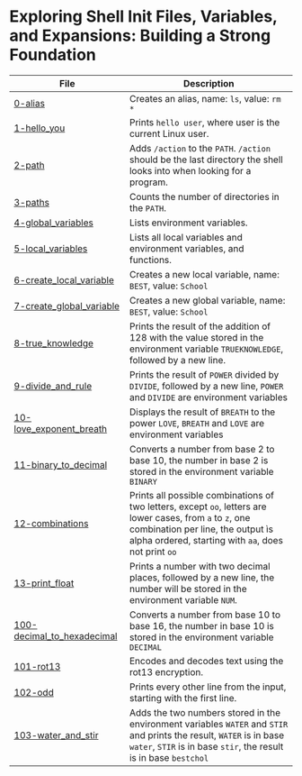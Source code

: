 # Exploring Shell Init Files, Variables, and Expansions: Building a Strong Foundation
| File      | Description |
|-----------|-----|
| [0-alias](https://github.com/Matsadura/alx-system_engineering-devops/blob/master/0x03-shell_variables_expansions/0-alias)     | Creates an alias, name: ``ls``, value: ``rm *``  |
| [1-hello_you](https://github.com/Matsadura/alx-system_engineering-devops/blob/master/0x03-shell_variables_expansions/1-hello_you)     | Prints ``hello user``, where user is the current Linux user.  |
| [2-path](https://github.com/Matsadura/alx-system_engineering-devops/blob/master/0x03-shell_variables_expansions/2-path)      | Adds ``/action`` to the ``PATH``. ``/action`` should be the last directory the shell looks into when looking for a program.  |
| [3-paths](https://github.com/Matsadura/alx-system_engineering-devops/blob/master/0x03-shell_variables_expansions/3-paths)     | Counts the number of directories in the ``PATH``.  |
| [4-global_variables](https://github.com/Matsadura/alx-system_engineering-devops/blob/master/0x03-shell_variables_expansions/4-global_variables)     | Lists environment variables.  |
| [5-local_variables](https://github.com/Matsadura/alx-system_engineering-devops/blob/master/0x03-shell_variables_expansions/5-local_variables)      | Lists all local variables and environment variables, and functions.  |
| [6-create_local_variable](https://github.com/Matsadura/alx-system_engineering-devops/blob/master/0x03-shell_variables_expansions/6-create_local_variable)     | Creates a new local variable, name: ``BEST``, value: ``School``  |
| [7-create_global_variable](https://github.com/Matsadura/alx-system_engineering-devops/blob/master/0x03-shell_variables_expansions/7-create_global_variable)     | Creates a new global variable, name: ``BEST``, value: ``School``  |
| [8-true_knowledge](https://github.com/Matsadura/alx-system_engineering-devops/blob/master/0x03-shell_variables_expansions/8-true_knowledge)     | Prints the result of the addition of 128 with the value stored in the environment variable ``TRUEKNOWLEDGE``, followed by a new line.  |
| [9-divide_and_rule](https://github.com/Matsadura/alx-system_engineering-devops/blob/master/0x03-shell_variables_expansions/9-divide_and_rule)      | Prints the result of ``POWER`` divided by ``DIVIDE``, followed by a new line, ``POWER`` and ``DIVIDE`` are environment variables  |
| [10-love_exponent_breath](https://github.com/Matsadura/alx-system_engineering-devops/blob/master/0x03-shell_variables_expansions/10-love_exponent_breath)      | Displays the result of ``BREATH`` to the power ``LOVE``, ``BREATH`` and ``LOVE`` are environment variables  |
| [11-binary_to_decimal](https://github.com/Matsadura/alx-system_engineering-devops/blob/master/0x03-shell_variables_expansions/11-binary_to_decimal)       | Converts a number from base 2 to base 10, the number in base 2 is stored in the environment variable ``BINARY``  |
| [12-combinations](https://github.com/Matsadura/alx-system_engineering-devops/blob/master/0x03-shell_variables_expansions/12-combinations)      | Prints all possible combinations of two letters, except ``oo``, letters are lower cases, from ``a`` to ``z``, one combination per line, the output ìs alpha ordered, starting with ``aa``, does not print ``oo``  |
| [13-print_float](https://github.com/Matsadura/alx-system_engineering-devops/blob/master/0x03-shell_variables_expansions/13-print_float)      | Prints a number with two decimal places, followed by a new line, the number will be stored in the environment variable ``NUM``.  |
| [100-decimal_to_hexadecimal](https://github.com/Matsadura/alx-system_engineering-devops/blob/master/0x03-shell_variables_expansions/100-decimal_to_hexadecimal)      | Converts a number from base 10 to base 16, the number in base 10 is stored in the environment variable ``DECIMAL``  |
| [101-rot13](https://github.com/Matsadura/alx-system_engineering-devops/blob/master/0x03-shell_variables_expansions/101-rot13)    | Encodes and decodes text using the rot13 encryption.  |
| [102-odd](https://github.com/Matsadura/alx-system_engineering-devops/blob/master/0x03-shell_variables_expansions/102-odd)     | Prints every other line from the input, starting with the first line.  |
| [103-water_and_stir](https://github.com/Matsadura/alx-system_engineering-devops/blob/master/0x03-shell_variables_expansions/103-water_and_stir)     | Adds the two numbers stored in the environment variables ``WATER`` and ``STIR`` and prints the result, ``WATER`` is in base ``water``, ``STIR`` is in base ``stir``, the result is in base ``bestchol``  |
